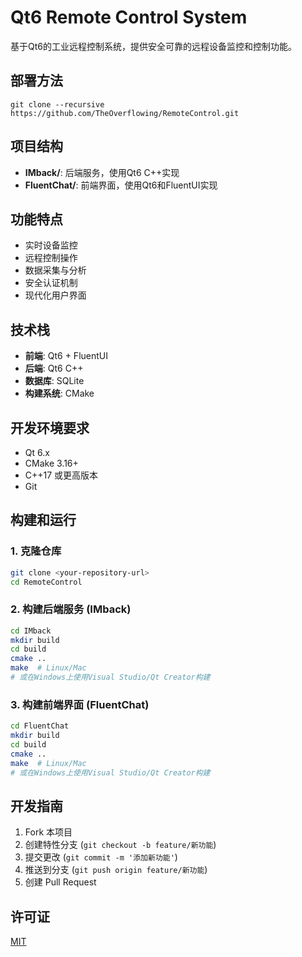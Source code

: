 # Qt6 Remote Control System

基于Qt6的工业远程控制系统，提供安全可靠的远程设备监控和控制功能。

## 部署方法

```
git clone --recursive https://github.com/TheOverflowing/RemoteControl.git
```

## 项目结构

- **IMback/**: 后端服务，使用Qt6 C++实现
- **FluentChat/**: 前端界面，使用Qt6和FluentUI实现

## 功能特点

- 实时设备监控
- 远程控制操作
- 数据采集与分析
- 安全认证机制
- 现代化用户界面

## 技术栈

- **前端**: Qt6 + FluentUI
- **后端**: Qt6 C++
- **数据库**: SQLite
- **构建系统**: CMake

## 开发环境要求

- Qt 6.x
- CMake 3.16+
- C++17 或更高版本
- Git

## 构建和运行

### 1. 克隆仓库
```bash
git clone <your-repository-url>
cd RemoteControl
```

### 2. 构建后端服务 (IMback)
```bash
cd IMback
mkdir build
cd build
cmake ..
make  # Linux/Mac
# 或在Windows上使用Visual Studio/Qt Creator构建
```

### 3. 构建前端界面 (FluentChat)
```bash
cd FluentChat
mkdir build
cd build
cmake ..
make  # Linux/Mac
# 或在Windows上使用Visual Studio/Qt Creator构建
```

## 开发指南

1. Fork 本项目
2. 创建特性分支 (`git checkout -b feature/新功能`)
3. 提交更改 (`git commit -m '添加新功能'`)
4. 推送到分支 (`git push origin feature/新功能`)
5. 创建 Pull Request

## 许可证

[MIT](LICENSE) 
